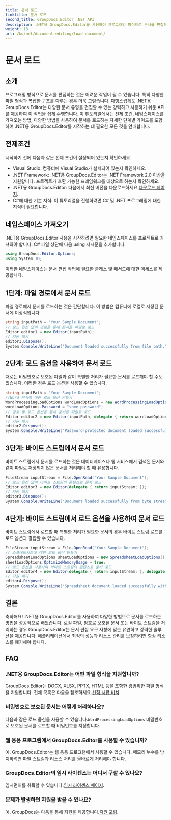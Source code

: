 ```yaml
---
title: 문서 로드
linktitle: 문서 로드
second_title: GroupDocs.Editor .NET API
description: .NET용 GroupDocs.Editor를 사용하여 프로그래밍 방식으로 문서를 편집하는 방법을 알아보세요. 문서 로딩, 비밀번호로 보호된 파일 처리 등에 대한 단계별 가이드입니다.
weight: 13
url: /ko/net/document-editing/load-document/
---
```


# 문서 로드

## 소개
프로그래밍 방식으로 문서를 편집하는 것은 어려운 작업이 될 수 있습니다. 특히 다양한 파일 형식과 복잡한 구조를 다루는 경우 더욱 그렇습니다. 다행스럽게도 .NET용 GroupDocs.Editor는 다양한 문서 유형을 편집할 수 있는 강력하고 사용하기 쉬운 API를 제공하여 이 작업을 쉽게 수행합니다. 이 튜토리얼에서는 전제 조건, 네임스페이스를 가져오는 방법, 다양한 방법을 사용하여 문서를 로드하는 자세한 단계별 가이드를 포함하여 .NET용 GroupDocs.Editor를 시작하는 데 필요한 모든 것을 안내합니다.
## 전제조건
시작하기 전에 다음과 같은 전제 조건이 설정되어 있는지 확인하세요.
- Visual Studio: 컴퓨터에 Visual Studio가 설치되어 있는지 확인하세요.
- .NET Framework: .NET용 GroupDocs.Editor는 .NET Framework 2.0 이상을 지원합니다. 프로젝트가 호환 가능한 프레임워크를 대상으로 하는지 확인하세요.
-  .NET용 GroupDocs.Editor: 다음에서 최신 버전을 다운로드하세요.[다운로드 페이지](https://releases.groupdocs.com/editor/net/).
- C#에 대한 기본 지식: 이 튜토리얼을 진행하려면 C# 및 .NET 프로그래밍에 대한 지식이 필요합니다.
## 네임스페이스 가져오기
.NET용 GroupDocs.Editor 사용을 시작하려면 필요한 네임스페이스를 프로젝트로 가져와야 합니다. C# 파일 상단에 다음 using 지시문을 추가합니다.
```csharp
using GroupDocs.Editor.Options;
using System.IO;
```
이러한 네임스페이스는 문서 편집 작업에 필요한 클래스 및 메서드에 대한 액세스를 제공합니다.
## 1단계: 파일 경로에서 문서 로드
파일 경로에서 문서를 로드하는 것은 간단합니다. 이 방법은 컴퓨터에 로컬로 저장된 문서에 이상적입니다.

```csharp
string inputPath = "Your Sample Document";
// 로드 옵션 없이 경로를 통해 문서를 파일로 로드
Editor editor1 = new Editor(inputPath);
// 자원 폐기
editor1.Dispose();
System.Console.WriteLine("Document loaded successfully from file path.");
```
## 2단계: 로드 옵션을 사용하여 문서 로드
때로는 비밀번호로 보호된 파일과 같이 특별한 처리가 필요한 문서를 로드해야 할 수도 있습니다. 이러한 경우 로드 옵션을 사용할 수 있습니다.

```csharp
string inputPath = "Your Sample Document";
//Word 문서에 대한 로드 옵션 만들기
WordProcessingLoadOptions wordLoadOptions = new WordProcessingLoadOptions();
wordLoadOptions.Password = "some password";
// 경로 및 로드 옵션을 통해 문서를 파일로 로드
Editor editor2 = new Editor(inputPath, delegate { return wordLoadOptions; });
// 자원 폐기
editor2.Dispose();
System.Console.WriteLine("Password-protected document loaded successfully.");
```
## 3단계: 바이트 스트림에서 문서 로드
바이트 스트림에서 문서를 로드하는 것은 데이터베이스나 웹 서비스에서 검색된 문서와 같이 파일로 저장되지 않은 문서를 처리해야 할 때 유용합니다.

```csharp
FileStream inputStream = File.OpenRead("Your Sample Document");
// 로드 옵션 없이 바이트 스트림의 콘텐츠로 문서 로드
Editor editor3 = new Editor(delegate { return inputStream; });
// 자원 폐기
editor3.Dispose();
System.Console.WriteLine("Document loaded successfully from byte stream.");
```
## 4단계: 바이트 스트림에서 로드 옵션을 사용하여 문서 로드
바이트 스트림에서 로드할 때 특별한 처리가 필요한 문서의 경우 바이트 스트림 로드를 로드 옵션과 결합할 수 있습니다.

```csharp
FileStream inputStream = File.OpenRead("Your Sample Document");
// 스프레드시트에 대한 로드 옵션 만들기
SpreadsheetLoadOptions sheetLoadOptions = new SpreadsheetLoadOptions();
sheetLoadOptions.OptimizeMemoryUsage = true;
// 로드 옵션을 사용하여 바이트 스트림의 콘텐츠로 문서 로드
Editor editor4 = new Editor(delegate { return inputStream; }, delegate { return sheetLoadOptions; });
// 자원 폐기
editor4.Dispose();
System.Console.WriteLine("Spreadsheet document loaded successfully with load options.");
```
## 결론
축하해요! .NET용 GroupDocs.Editor를 사용하여 다양한 방법으로 문서를 로드하는 방법을 성공적으로 배웠습니다. 로컬 파일, 암호로 보호된 문서 또는 바이트 스트림을 처리하는 경우 GroupDocs.Editor는 문서 편집 요구 사항에 맞는 유연하고 강력한 솔루션을 제공합니다. 애플리케이션에서 최적의 성능과 리소스 관리를 보장하려면 항상 리소스를 폐기해야 합니다.
## FAQ
### .NET용 GroupDocs.Editor는 어떤 파일 형식을 지원합니까?
 GroupDocs.Editor는 DOCX, XLSX, PPTX, HTML 등을 포함한 광범위한 파일 형식을 지원합니다. 전체 목록은 다음을 참조하세요.[선적 서류 비치](https://tutorials.groupdocs.com/editor/net/).
### 비밀번호로 보호된 문서는 어떻게 처리하나요?
 다음과 같은 로드 옵션을 사용할 수 있습니다.`WordProcessingLoadOptions` 비밀번호로 보호된 문서를 로드할 때 비밀번호를 지정합니다.
### 웹 응용 프로그램에서 GroupDocs.Editor를 사용할 수 있습니까?
예, GroupDocs.Editor는 웹 응용 프로그램에서 사용할 수 있습니다. 메모리 누수를 방지하려면 파일 스트림과 리소스 처리를 올바르게 처리해야 합니다.
### GroupDocs.Editor의 임시 라이센스는 어디서 구할 수 있나요?
 임시면허를 취득할 수 있습니다.[임시 라이센스 페이지](https://purchase.groupdocs.com/temporary-license/).
### 문제가 발생하면 지원을 받을 수 있나요?
 예, GroupDocs는 다음을 통해 지원을 제공합니다.[지원 포럼](https://forum.groupdocs.com/c/editor/20).